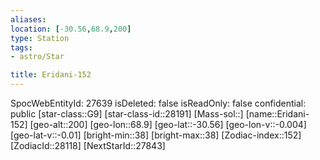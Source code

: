 ```yaml
---
aliases: 
location: [-30.56,68.9,200]
type: Station
tags:
- astro/Star

title: Eridani-152
---
```

SpocWebEntityId: 27639
isDeleted: false
isReadOnly: false
confidential: public
[star-class::G9]
[star-class-id::28191]
[Mass-sol::]
[name::Eridani-152]
[geo-alt::200]
[geo-lon::68.9]
[geo-lat::-30.56]
[geo-lon-v::-0.004]
[geo-lat-v::-0.01]
[bright-min::38]
[bright-max::38]
[Zodiac-index::152]
[ZodiacId::28118]
[NextStarId::27843]



